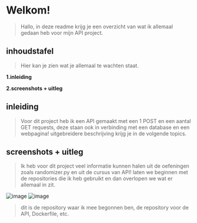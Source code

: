 ﻿# **Welkom!**
> Hallo, in deze readme krijg je een overzicht van wat ik allemaal gedaan heb voor mijn API project.
## **inhoudstafel**
> Hier kan je zien wat je allemaal te wachten staat.

**1.inleiding**

**2.screenshots + uitleg**
## inleiding
> Voor dit project heb ik een API gemaakt met een 1 POST en een aantal GET requests, deze staan ook in verbinding met een database en een webpagina! uitgebreidere beschrijving krijg je in de volgende topics.

## **screenshots + uitleg**
> Ik heb voor dit project veel informatie kunnen halen uit de oefeningen zoals randomizer.py en uit de cursus van API!
laten we beginnen met de repositories die ik heb gebruikt en dan overlopen we wat er allemaal in zit.

![image](https://user-images.githubusercontent.com/91054406/202918121-720f1aeb-138c-4da0-9a4b-e0c56fd642b4.png)
![image](https://user-images.githubusercontent.com/91054406/202918057-7f4fa8f2-ff86-4493-8033-fa56bfcb3d7c.png)

>dit is de repository waar ik mee begonnen ben, de repository voor de API, Dockerfile, etc.
